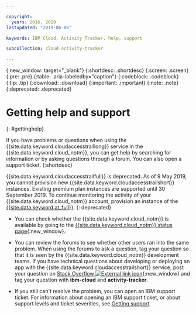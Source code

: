 ```yaml
---

copyright:
  years: 2016, 2019
lastupdated: "2019-06-06"

keywords: IBM Cloud, Activity Tracker, help, support

subcollection: cloud-activity-tracker

---
```


{:new_window: target="_blank"}
{:shortdesc: .shortdesc}
{:screen: .screen}
{:pre: .pre}
{:table: .aria-labeledby="caption"}
{:codeblock: .codeblock}
{:tip: .tip}
{:download: .download}
{:important: .important}
{:note: .note}
{:deprecated: .deprecated}


# Getting help and support
{: #gettinghelp}

If you have problems or questions when using the {{site.data.keyword.cloudaccesstraillong}} service in the {{site.data.keyword.cloud_notm}}, you can get help by searching for information or by asking questions through a forum. You can also open a support ticket.
{:shortdesc}

{{site.data.keyword.cloudaccesstrailfull}} is deprecated. As of 9 May 2019, you cannot provision new {{site.data.keyword.cloudaccesstrailshort}} instances. Existing premium plan instances are supported until 30 September 2019. To continue monitoring the activity of your {{site.data.keyword.cloud_notm}} account, provision an instance of the [{{site.data.keyword.at_full}}](/docs/services/Activity-Tracker-with-LogDNA?topic=logdnaat-getting-started#getting-started).
{: deprecated}

* You can check whether the {{site.data.keyword.cloud_notm}} is available by going to the [{{site.data.keyword.cloud_notm}} status page](https://cloud.ibm.com/status?selected=status){:new_window}.

* You can review the forums to see whether other users ran into the same problem. When using the forums to ask a question, tag your question so that it is seen by the {{site.data.keyword.cloud_notm}} development teams. If you have technical questions about developing or deploying an app with the {{site.data.keyword.cloudaccesstrailshort}} service, post your question on [Stack Overflow ![External link icon](../../icons/launch-glyph.svg "External link icon")](https://stackoverflow.com/search?q=activity-tracker+ibm-cloud){:new_window} and tag your question with **ibm-cloud** and **activity-tracker**.

* If you still can't resolve the problem, you can open an IBM support ticket. For information about opening an IBM support ticket, or about support levels and ticket severities, see [Getting support](/docs/get-support?topic=get-support-getting-customer-support#getting-customer-support).

